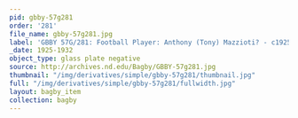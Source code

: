 ```yaml
---
pid: gbby-57g281
order: '281'
file_name: gbby-57g281.jpg
label: 'GBBY 57G/281: Football Player: Anthony (Tony) Mazzioti? - c1925-1932'
_date: 1925-1932
object_type: glass plate negative
source: http://archives.nd.edu/Bagby/GBBY-57g281.jpg
thumbnail: "/img/derivatives/simple/gbby-57g281/thumbnail.jpg"
full: "/img/derivatives/simple/gbby-57g281/fullwidth.jpg"
layout: bagby_item
collection: bagby
---
```

